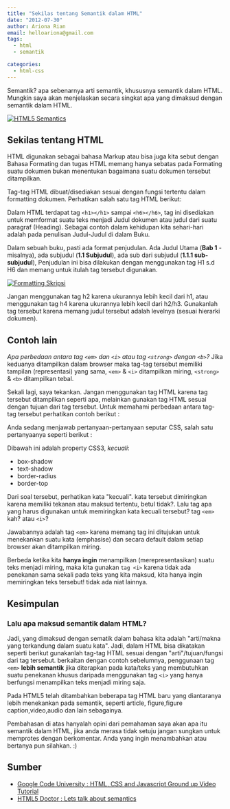 ```yaml
---
title: "Sekilas tentang Semantik dalam HTML"
date: "2012-07-30"
author: Ariona Rian
email: helloariona@gmail.com
tags: 
  - html
  - semantik

categories: 
  - html-css
---
```


Semantik? apa sebenarnya arti semantik, khususnya semantik dalam HTML. Mungkin saya akan menjelaskan secara singkat apa yang dimaksud dengan semantik dalam HTML.

[![](/assets/img/class-header-semantics.jpg "HTML5 Semantics")](https://lh3.googleusercontent.com/-2zC3tvjqU68/UBOB-Gcr4-I/AAAAAAAABUM/E__l1MXcwkw/s2048/class-header-semantics.jpg)

## Sekilas tentang HTML

HTML digunakan sebagai bahasa Markup atau bisa juga kita sebut dengan Bahasa Formating dan tugas HTML memang hanya sebatas pada Formating suatu dokumen bukan menentukan bagaimana suatu dokumen tersebut ditampilkan.

Tag-tag HTML dibuat/disediakan sesuai dengan fungsi tertentu dalam formatting dokumen. Perhatikan salah satu tag HTML berikut:

Dalam HTML terdapat tag `<h1></h1>` sampai `<h6></h6>`, tag ini disediakan untuk memformat suatu teks menjadi Judul dokumen atau judul dari suatu paragraf (Heading). Sebagai contoh dalam kehidupan kita sehari-hari adalah pada penulisan Judul-Judul di dalam Buku.

Dalam sebuah buku, pasti ada format penjudulan. Ada Judul Utama (**Bab 1** - misalnya), ada subjudul (**1.1 Subjudul**), ada sub dari subjudul (**1.1.1 sub-subjudul**), Penjudulan ini bisa dilakukan dengan menggunakan tag H1 s.d H6 dan memang untuk itulah tag tersebut digunakan.

[![](/assets/img/paper.jpg "Formatting Skripsi")](https://lh3.googleusercontent.com/-vObn2rPP11I/UBOnBrapd6I/AAAAAAAABVM/jqvWRPL0cyE/s2048/paper.jpg)

Jangan menggunakan tag h2 karena ukurannya lebih kecil dari h1, atau menggunakan tag h4 karena ukurannya lebih kecil dari h2/h3. Gunakanlah tag tersebut karena memang judul tersebut adalah levelnya (sesuai hierarki dokumen).

## Contoh lain

_Apa perbedaan antara tag `<em>` dan `<i>` atau tag `<strong>` dengan `<b>`?_ Jika keduanya ditampilkan dalam browser maka tag-tag tersebut memiliki tampilan (representasi) yang sama, `<em>` & `<i>` ditampilkan miring, `<strong>` & `<b>` ditampilkan tebal.

Sekali lagi, saya tekankan. Jangan menggunakan tag HTML karena tag tersebut ditampilkan seperti apa, melainkan gunakan tag HTML sesuai dengan tujuan dari tag tersebut. Untuk memahami perbedaan antara tag-tag tersebut perhatikan contoh berikut :

Anda sedang menjawab pertanyaan-pertanyaan seputar CSS, salah satu pertanyaanya seperti berikut :

Dibawah ini adalah property CSS3, _kecuali_:

- box-shadow
- text-shadow
- border-radius
- border-top

Dari soal tersebut, perhatikan kata "kecuali". kata tersebut dimiringkan karena memiliki tekanan atau maksud tertentu, betul tidak?. Lalu tag apa yang harus digunakan untuk memiringkan kata kecuali tersebut? tag `<em>` kah? atau `<i>`?

Jawabannya adalah tag `<em>` karena memang tag ini ditujukan untuk menekankan suatu kata (emphasise) dan secara default dalam setiap browser akan ditampilkan miring.

Berbeda ketika kita **hanya ingin** menampilkan (merepresentasikan) suatu teks menjadi miring, maka kita gunakan `tag <i>` karena tidak ada penekanan sama sekali pada teks yang kita maksud, kita hanya ingin memiringkan teks tersebut! tidak ada niat lainnya.

## Kesimpulan

### Lalu apa maksud semantik dalam HTML?

Jadi, yang dimaksud dengan sematik dalam bahasa kita adalah "arti/makna yang terkandung dalam suatu kata". Jadi, dalam HTML bisa dikatakan seperti berikut gunakanlah tag-tag HTML sesuai dengan "arti"/tujuan/fungsi dari tag tersebut. berkaitan dengan contoh sebelumnya, penggunaan tag `<em>` **lebih semantik** jika diterapkan pada kata/teks yang membutuhkan suatu penekanan khusus daripada menggunakan tag `<i>` yang hanya berfungsi menampilkan teks menjadi miring saja.

Pada HTML5 telah ditambahkan beberapa tag HTML baru yang diantaranya lebih menekankan pada semantik, seperti article, figure,figure caption,video,audio dan lain sebagainya.

Pembahasan di atas hanyalah opini dari pemahaman saya akan apa itu semantik dalam HTML, jika anda merasa tidak setuju jangan sungkan untuk memprotes dengan berkomentar. Anda yang ingin menambahkan atau bertanya pun silahkan. :)

## Sumber

- [Google Code University : HTML, CSS and Javascript Ground up Video Tutorial](http://code.google.com/intl/id/edu/submissions/html-css-javascript/ "Google Code University")
- [HTML5 Doctor : Lets talk about semantics](http://html5doctor.com/lets-talk-about-semantics/ "HTML5 Doctor : Lets talk about semantics")
